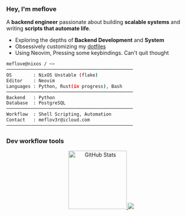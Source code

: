 ### Hey, I'm meflove

A **backend engineer** passionate about building **scalable systems** and writing **scripts that automate life**.

- Exploring the depths of **Backend Development** and **System**
- Obsessively customizing my [dotfiles](https://github.com/meflove/nixos-config)
- Using Neovim, Pressing some keybindings. Can't quit thought

```bash
meflove@nixos / ~>
───────────────────────────────────────────────
OS        : NixOS Unstable (flake)
Editor    : Neovim
Languages : Python, Rust(in progress), Bash
───────────────────────────────────────────────
Backend   : Python
Database  : PostgreSQL
───────────────────────────────────────────────
Workflow  : Shell Scripting, Automation
Contact   : meflov3r@icloud.com
───────────────────────────────────────────────
```

### Dev workflow tools

<p align="center">
 <a href="https://github.com/anuraghazra/github-readme-stats?tab=readme-ov-file#github-stats-card">
  <img height="155" alt="GitHub Stats" src="https://github-readme-stats.vercel.app/api?username=meflove&border_color=45475a&show_icons=true&custom_title=GitHub+Statistics&title_color=cba6f7&theme=catppuccin_mocha&hide_border=false" />
 </a>
 <a href="https://skillicons.dev">
  <img src="https://skillicons.dev/icons?i=neovim,git,obsidian,nix,rust,bash" />
 </a>
</p>
